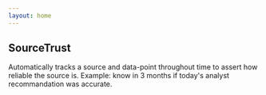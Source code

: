 ```yaml
---
layout: home
---
```


## SourceTrust

Automatically tracks a source and data-point throughout time to assert how reliable the source is. Example: know in 3 months if today's analyst recommandation was accurate.

